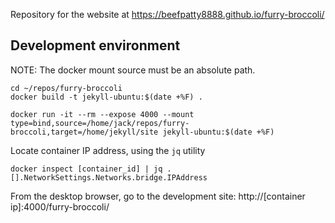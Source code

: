 Repository for the website at https://beefpatty8888.github.io/furry-broccoli/

## Development environment

NOTE: The docker mount source must be an absolute path. 
```
cd ~/repos/furry-broccoli
docker build -t jekyll-ubuntu:$(date +%F) .

docker run -it --rm --expose 4000 --mount type=bind,source=/home/jack/repos/furry-broccoli,target=/home/jekyll/site jekyll-ubuntu:$(date +%F)
```

Locate container IP address, using the `jq` utility
```
docker inspect [container_id] | jq .[].NetworkSettings.Networks.bridge.IPAddress
```

From the desktop browser, go to the development site: http://[container ip]:4000/furry-broccoli/

